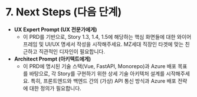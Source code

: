 # 7. Next Steps (다음 단계)

* **UX Expert Prompt (UX 전문가에게)**
    * 이 PRD를 기반으로, Story 1.3, 1.4, 1.5에 해당하는 핵심 화면들에 대한 와이어프레임 및 UI/UX 명세서 작성을 시작해주세요. MZ세대 직장인 타겟에 맞는 친근하고 직관적인 디자인이 필요합니다.
* **Architect Prompt (아키텍트에게)**
    * 이 PRD에 명시된 기술 스택(Vue, FastAPI, Monorepo)과 Azure 배포 목표를 바탕으로, 각 Story를 구현하기 위한 상세 기술 아키텍처 설계를 시작해주세요. 특히, 프론트엔드와 백엔드 간의 (가상) API 통신 방식과 Azure 배포 전략에 대한 정의가 필요합니다.